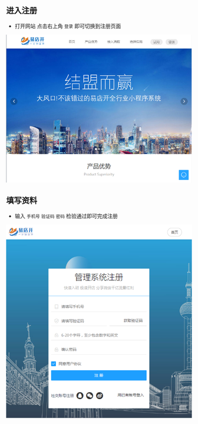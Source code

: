 ## 进入注册

- 打开网站 点击右上角 `登录` 即可切换到注册页面

![configwxapp](../_images/reg1.png)

## 填写资料

- 输入 `手机号` `验证码` `密码` 检验通过即可完成注册

![configwxapp](../_images/reg2.png)
